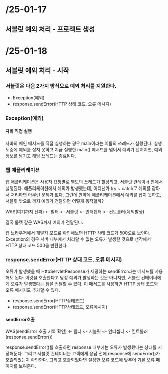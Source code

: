 # /25-01-17

## 서블릿 예외 처리 - 프로젝트 생성

# /25-01-18

## 서블릿 예외 처리 - 시작

### 서블릿은 다음 2가지 방식으로 예외 처리를 지원한다.
- Exception(예외)
- response.sendError(HTTP 상태 코드, 오류 메시지)


### Exception(예외)
#### 자바 직접 실행
자바의 메인 메서드를 직접 실행하는 경우 main이라는 이름의 쓰레드가 실행된다.
실행 도중에 예외를 잡지 못하고 지금 실행한 main() 메서드를 넘어서 예외가 던져지면, 예외 정보를 남기고 해당 쓰레드는 종료된다.

### 웹 애플리케이션
웹 애플리케이션은 사용자 요청별로 별도의 쓰레드가 할당되고, 서블릿 컨테이너 안에서 실행된다.
애플리케이션에서 예외가 발생했는데, 어디선가 try ~ catch로 예외를 잡아서 처리하면 아무런 문제가 없다.
그런데 만약에 애플리케이션에서 예외를 잡지 못하고, 서블릿 밖으로 까지 예외가 전달되면 어떻게 동작할까?

WAS(여기까지 전파) <- 필터 <- 서블릿 <- 인터셉터 <- 컨트롤러(예외발생)

결국 톰캣 같은 WAS까지 예외가 전달된다. 

웹 브라우저에서 개발자 모드로 확인해보면 HTTP 상태 코드가 500으로 보인다.
Exception의 경우 서버 내부에서 처리할 수 없는 오류가 발생한 것으로 생각해서 HTTP 상태 코드 500을 반환한다.

### response.sendError(HTTP 상태 코드, 오류 메시지)
오류가 발생했을 때 HttpServletResponse가 제공하는 sendError라는 메서드를 사용해도 된다.
이것을 호출한다고 당장 예외가 발생하는 것은 아니지만, 서블릿 컨테이너에게 오류가 발생했다는 점을 전달할 수 있다.
이 메서드를 사용하면 HTTP 상태 코드와 오류 메시지도 추가할 수 있다.

- response.sendError(HTTP상태코드)
- response.sendError(HTTP상태코드, 오류메시지)

#### sendError호출
WAS(sendError 호출 기록 확인) <- 필터 <- 서블릿 <- 인터셉터 <- 컨트롤러(response.sendError())

response.sendError()를 호출하면 response 내부에는 오류가 발생했다는 상태를 저장해둔다.
그리고 서블릿 컨테이너는 고객에게 응답 전에 response에 sendError()가 호출되었는지 확인한다.
그리고 호출되었다면 설정한 오류 코드에 맞추어 기본 오류 페이지를 보여준다.

